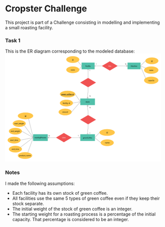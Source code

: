 # Cropster Challenge

This project is part of a Challenge consisting in modelling and implementing a small roasting facility.

### Task 1
This is the ER diagram corresponding to the modeled database:
![ER Diagram](/doc/ER-diagram.png)

### Notes
I made the following assumptions:
  * Each facility has its own stock of green coffee.
  * All facilities use the same 5 types of green coffee even if they keep their stock separate.
  * The initial weight of the stock of green coffee is an integer.
  * The starting weight for a roasting process is a percentage of the initial capacity. That percentage is considered to be an integer.
